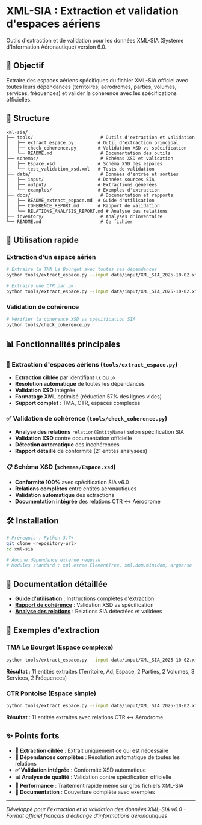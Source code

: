 # XML-SIA : Extraction et validation d'espaces aériens

Outils d'extraction et de validation pour les données XML-SIA (Système d'Information Aéronautique) version 6.0.

## 🎯 Objectif

Extraire des espaces aériens spécifiques du fichier XML-SIA officiel avec toutes leurs dépendances (territoires, aérodromes, parties, volumes, services, fréquences) et valider la cohérence avec les spécifications officielles.

## 📁 Structure

```
xml-sia/
├── tools/                         # Outils d'extraction et validation
│   ├── extract_espace.py         # Outil d'extraction principal
│   ├── check_coherence.py        # Validation XSD vs spécification
│   └── README.md                  # Documentation des outils
├── schemas/                       # Schémas XSD et validation
│   ├── Espace.xsd                # Schéma XSD des espaces
│   └── test_validation_xsd.xml   # Tests de validation
├── data/                          # Données d'entrée et sorties
│   ├── input/                    # Données sources SIA
│   ├── output/                   # Extractions générées
│   └── examples/                 # Exemples d'extraction
├── docs/                          # Documentation et rapports
│   ├── README_extract_espace.md  # Guide d'utilisation
│   ├── COHERENCE_REPORT.md       # Rapport de validation
│   └── RELATIONS_ANALYSIS_REPORT.md # Analyse des relations
├── inventory/                     # Analyses d'inventaire
└── README.md                      # Ce fichier
```

## 🚀 Utilisation rapide

### Extraction d'un espace aérien
```bash
# Extraire la TMA Le Bourget avec toutes ses dépendances
python tools/extract_espace.py --input data/input/XML_SIA_2025-10-02.xml --identifier "[LF][TMA LE BOURGET]" --verbose

# Extraire une CTR par pk
python tools/extract_espace.py --input data/input/XML_SIA_2025-10-02.xml --identifier "1204" --verbose
```

### Validation de cohérence
```bash
# Vérifier la cohérence XSD vs spécification SIA
python tools/check_coherence.py
```

## 📊 Fonctionnalités principales

### 🎯 Extraction d'espaces aériens (`tools/extract_espace.py`)
- **Extraction ciblée** par identifiant `lk` ou `pk`
- **Résolution automatique** de toutes les dépendances
- **Validation XSD** intégrée
- **Formatage XML** optimisé (réduction 57% des lignes vides)
- **Support complet** : TMA, CTR, espaces complexes

### ✅ Validation de cohérence (`tools/check_coherence.py`)
- **Analyse des relations** `relation(EntityName)` selon spécification SIA
- **Validation XSD** contre documentation officielle
- **Détection automatique** des incohérences
- **Rapport détaillé** de conformité (21 entités analysées)

### 📋 Schéma XSD (`schemas/Espace.xsd`)
- **Conformité 100%** avec spécification SIA v6.0
- **Relations complètes** entre entités aéronautiques
- **Validation automatique** des extractions
- **Documentation intégrée** des relations CTR ↔ Aérodrome

## 🛠️ Installation

```bash
# Prérequis : Python 3.7+
git clone <repository-url>
cd xml-sia

# Aucune dépendance externe requise
# Modules standard : xml.etree.ElementTree, xml.dom.minidom, argparse
```

## 📖 Documentation détaillée

- **[Guide d'utilisation](docs/README_extract_espace.md)** : Instructions complètes d'extraction
- **[Rapport de cohérence](docs/COHERENCE_REPORT.md)** : Validation XSD vs spécification
- **[Analyse des relations](docs/RELATIONS_ANALYSIS_REPORT.md)** : Relations SIA détectées et validées

## 🎯 Exemples d'extraction

### TMA Le Bourget (Espace complexe)
```bash
python tools/extract_espace.py --input data/input/XML_SIA_2025-10-02.xml --identifier "[LF][TMA LE BOURGET]"
```
**Résultat** : 11 entités extraites (Territoire, Ad, Espace, 2 Parties, 2 Volumes, 3 Services, 2 Fréquences)

### CTR Pontoise (Espace simple)
```bash
python tools/extract_espace.py --input data/input/XML_SIA_2025-10-02.xml --identifier "[LF][CTR PONTOISE]"
```
**Résultat** : 11 entités extraites avec relations CTR ↔ Aérodrome

## ✨ Points forts

- **🎯 Extraction ciblée** : Extrait uniquement ce qui est nécessaire
- **🔗 Dépendances complètes** : Résolution automatique de toutes les relations
- **✅ Validation intégrée** : Conformité XSD automatique
- **📊 Analyse de qualité** : Validation contre spécification officielle
- **🚀 Performance** : Traitement rapide même sur gros fichiers XML-SIA
- **📝 Documentation** : Couverture complète avec exemples

---

*Développé pour l'extraction et la validation des données XML-SIA v6.0 - Format officiel français d'échange d'informations aéronautiques*